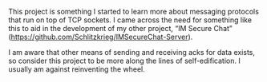 This project is something I started to learn more about messaging protocols that run on top of TCP sockets. I came across the need for something like this to aid in the development of my other project, “IM Secure Chat” (https://github.com/Schlitzkrieg/IMSecureChat-Server).

I am aware that other means of sending and receiving acks for data exists, so consider this project to be more along the lines of self-edification. I usually am against reinventing the wheel.
